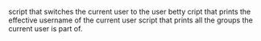 script that switches the current user to the user betty
cript that prints the effective username of the current user
script that prints all the groups the current user is part of.
